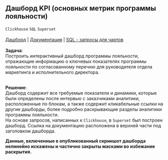 ## Дашборд KPI (основных метрик программы лояльности) 
`Clickhouse` `SQL` `Superset` <br><br>
[Дашборд](https://drive.google.com/file/d/1ldNpFI-zwc05LQJFEG-eq95d81koYz-V/view?usp=drive_link) | 
[Документация](https://www.evernote.com/shard/s436/sh/7a628624-b7b4-fb56-429e-ecfde83cd20a/JYdMdclnw0dDoWqEKewaTpTZEqL87W8sUE-Yz45ecOnFUQJdpBZDFV2tig) | 
[SQL - запросы для чартов](https://github.com/annapavlovads/DA_portfolio/tree/main/dashboards/pl_kpi) <br><br>
**Задача**: <br>
Построить интерактивный дашборд программы лояльности, отражающие информацию о ключевых показателях программы лояльности по согласованному перечню для руководителя отдела маркетинга и исполнительного директора. <br><br>

**Решение**: <br>
Дашборд содержит все требуемые показатели и динамики, которые были определены после интервью с заказчиками аналитики, расположенные по блокам, а также содержит кликабельные ссылки на другие дашборды, более подробно раскрывающие разделы аналитики программы лояльности. <br>
На основе запросов, написанных к `Clickhouse`, в `Superset` был построен дашборд. Ссылка на документацию расположена в верхней части под заголовком дашборда. <br>

**Данные, включенные в опубликованный скриншот дашборда нелинейно искажены и частично закрыты масками во избежание раскрытия.**
